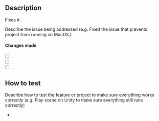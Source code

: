 ## Description
Fixes # .

Describe the issue being addressed (e.g. Fixed the issue that prevents project from running on MacOS.) 

#### Changes made

- [ ] .
- [ ] .
- [ ] .

## How to test
Describe how to test the feature or project to make sure everything works correctly (e.g. Play scene on Unity to make sure everything still runs correctly)

-
